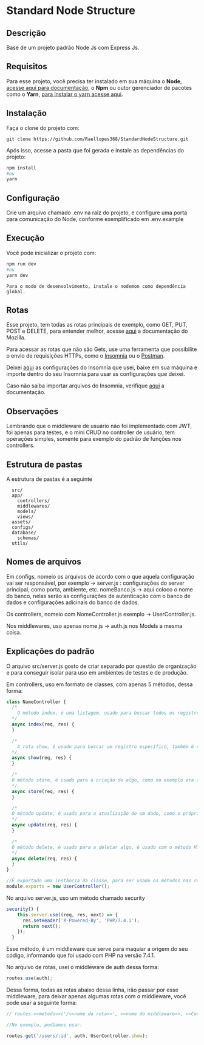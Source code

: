 # Standard Node Structure

## Descrição
Base de um projeto padrão Node Js com Express Js.

## Requisitos

Para esse projeto, você precisa ter instalado em sua máquina
o **Node**, [acesse aqui para documentação](https://nodejs.org/en/download/), o **Npm** ou outor gerenciador de pacotes como o **Yarn**, [para instalar o yarn acesse aqui](https://classic.yarnpkg.com/lang/en/docs/install/).

## Instalação

Faça o clone do projeto com:

```
git clone https://github.com/Raellopes368/StandardNodeStructure.git
```
Após isso, acesse a pasta que foi gerada e instale as dependências do projeto:

```bash
npm install
#ou
yarn
```


## Configuração

Crie um arquivo chamado .env na raiz do projeto, e configure uma porta para comunicação do Node, conforme exemplificado em .env.example

## Execução

Você pode inicializar o projeto com:

```bash
npm run dev
#ou
yarn dev
```
`Para o modo de desenvolvimento, instale o nodemon como dependência global.`


## Rotas

Esse projeto, tem todas as rotas principais de exemplo, como GET, PUT, POST e DELETE, para entender melhor, acesse [aqui](https://developer.mozilla.org/pt-BR/docs/Web/HTTP/Methods) a documentação do Mozilla.

Para acessar as rotas que não são Gets, use uma ferramenta que possibilite o envio de requisições HTTPs, como o [Insomnia](https://insomnia.rest/download) ou o [Postman](https://www.postman.com/).

Deixei [aqui](./src/assets/insomniaEnviroment.json) as configurações do Insomnia que usei, baixe em sua máquina e importe dentro do seu Insomnia para usar as configurações que deixei.

Caso não saiba importar arquivos do Insomnia, verifique [aqui](https://docs.insomnia.rest/insomnia/import-export-data) a documentação.

## Observações

Lembrando que o middleware de usuário não foi implementado com JWT, foi apenas para testes, e o mini CRUD no controller de usuário, tem operações simples, somente para exemplo do padrão de funções nos controllers.


## Estrutura de pastas

A estrutura de pastas é a seguinte

```
  src/
  app/
    controllers/
    middlewares/
    models/
    views/
  assets/
  configs/
  database/
    schemas/
  utils/
```

## Nomes de arquivos

Em configs, nomeio os arquivos de acordo com o que aquela configuração vai ser responsável, por exemplo -> server.js : configurações do server principal, como porta, ambiente, etc. nomeBanco.js -> aqui coloco o nome do banco, nelas serão as configurações de autenticação com o banco de dados e configurações adicinais do banco de dados.

Os controllers, nomeio com NomeController.js exemplo -> UserController.js.

Nos middlewares, uso apenas nome.js -> auth.js nos Models a mesma coisa.


## Explicações do padrão

O arquivo src/server.js gosto de criar separado por questão de organização e para conseguir isolar para uso em ambientes de testes e de produção.

Em controllers, uso em formato de classes, com apenas 5 métodos, dessa forma:

```js
class NameController {
  /*
    O método index, é uma listagem, usado para buscar todos os registros de algo, a rota é do tipo GET e nomeada com /nome. Onde esse nome representa o que a rota vai listar, como no exemplo foi usado /users
  */
  async index(req, res) {
  }

  /*
    A rota show, é usado para buscar um registro específico, também é com o método GET, e seu formato é /nome/:campo, como no exemplo foi usado /users/:id onde o id é o campo pelo qual foi usado a busca específica.
  */
  async show(req, res) {
  }

  /*
  O método store, é usado para a criação de algo, como no exemplo era criado os usuários, é usado com o método HTTP do tipo POST, no formato /nome, no exemplo foi usado /users onde os campos são passados via body
  */
  async store(req, res) {
  }

  /*
  O método update, é usado para a atualização de um dado, como o próprio nome sugere, é usado com o método HTTP do tipo PUT, no formato /nome/:campo, no exemplo foi usado /users/:id
  */
  async update(req, res) {
  }

  /*
  O método delete, é usado para a deletar algo, é usado com o método HTTP do tipo DELETE, no formato /nome/:campo, no exemplo foi usado /users/:id
  */
  async delete(req, res) {
  }
}

//É exportado uma instância da classe, para ser usado os métodos nas rotas do projeto.
module.exports = new UserController();
```
No arquivo server.js, uso um método chamado security

```js
security() {
    this.server.use((req, res, next) => {
      res.setHeader('X-Powered-By', 'PHP/7.4.1');
      return next();
    });
  }
```

Esse método, é um middleware que serve para maquiar a origem do seu código, informando que foi usado com PHP na versão 7.4.1.


No arquivo de rotas, usei o middleware de auth dessa forma:

```js
routes.use(auth);
```
Dessa forma, todas as rotas abaixo dessa linha, irão passar por esse middleware, para deixar apenas algumas rotas com o middleware, você pode usar a seguinte forma:

```js
// routes.<<metodo>>('/<<nome da rota>>', <<nome do middleware>>, <<Controller.metodo>>);

//No exemplo, podíamos usar:

routes.get('/users/:id', auth, UserController.show);
```
